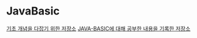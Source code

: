 # JavaBasic

[기초 개념을 다잡기 위한 저장소](https://velog.io/@urtimeislimited/Generic)   [JAVA-BASIC에 대해 공부한 내용을 기록한 저장소](https://velog.io/@urtimeislimited/JAVA-BASIC)
